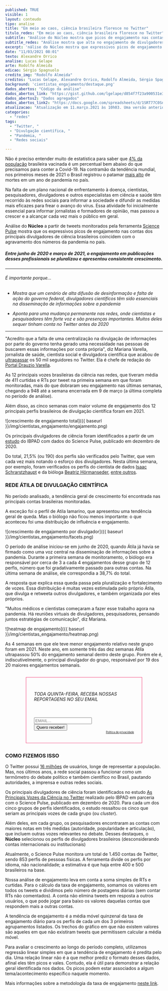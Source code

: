 ```yaml
---
published: TRUE
visible: 1
layout: conteudo
tipo: analise
title: "Em meio ao caos, ciência brasileira floresce no Twitter"
titulo_redes: "Em meio ao caos, ciência brasileira floresce no Twitter"
subtitle: "Análise do Núcleo mostra que picos de engajamento nas contas dos principais divulgadores de ciência no Brasil coincidem com o agravamento da pandemia."
subtitle_redes: "Análise mostra que alta no engajamento de divulgadores de ciência coincidem com o agravamento da pandemia."
excerpt: 'nálise do Núcleo mostra que expressivos picos de engajamento nas contas dos principais divulgadores de ciência brasileiros coincidem com o agravamento dos números da pandemia no país.'
date: "11/03/2021 08:01"
texto: Alexandre Orrico
analise: Lucas Gelape
arte: Rodolfo Almeida
edicao: Sérgio Spagnuolo
credito_img: "Rodolfo Almeida"
creditos: "Lucas Gelape, Alexandre Orrico, Rodolfo Almeida, Sérgio Spagnuolo"
background: 'cientistas_engajamento/destaque.png'
dados_abertos: "Código da análise"
dados_abertos_link: "https://gist.github.com/lgelape/d854f7f23a900531e3fd4977d574e492"
dados_abertos2: "Dados agregados"
dados_abertos_link2: "https://docs.google.com/spreadsheets/d/1SRT77C0SnPEZucaeMSWQKngE9F7Vwb4irGwDgB7CxtM/edit#gid=2075229921"
atualizacao: "Atualização em 11.março.2021 às 10h03. Uma versão anterior do texto informava que Atila Iamarino tinha 63,5% do engajamento dos perfis analisados no agregado da primeira semana em que cada perfil foi acompanhado (ex: Atila entra na base em 08/07 e Luiza Caires em 22/07). Ao levarmos em conta a primeira semana em que eles foram simultaneamente monitorados (a de 22/07), como mostra o gráfico, este valor é de 74,7%, ou 3 a cada 4 engajamentos, valor que decidimos destacar."
categories:
  - "redes"
tags:
  - "Twitter, "
  - "Divulgação científica, "
  - "Pandemia, "
  - "Redes sociais"

---
```


Não é preciso entender muito de estatística para saber que [4% da população](https://especiais.g1.globo.com/bemestar/vacina/2021/mapa-brasil-vacina-covid/) brasileira vacinada é um percentual bem abaixo do que precisamos para conter a Covid-19. Na contramão da tendência mundial, nos primeiros meses de 2021 o Brasil registrou o patamar [mais alto](https://g1.globo.com/bemestar/coronavirus/noticia/2021/03/10/brasil-registra-2349-mortes-em-24-horas-novo-recorde-desde-inicio-da-pandemia-media-movel-tambem-aumenta.ghtml) de mortes em um ano de pandemia no país.

Na falta de um plano nacional de enfrentamento à doença, cientistas, pesquisadores, divulgadores e outros especialistas em ciência e saúde têm recorrido às redes sociais para informar a sociedade e difundir as medidas mais eficazes para frear o avanço do vírus. Essa atividade foi inicialmente essencial para informar jornalistas e formadores de opinião, mas passou a crescer e a alcançar cada vez mais o público em geral.

Análise do **Núcleo** a partir de tweets monitorados pela ferramenta [Science Pulse](https://sciencepulse.org) mostra que os expressivos picos de engajamento nas contas dos principais divulgadores de ciência brasileiros coincidem com o agravamento dos números da pandemia no país.

##### Entre junho de 2020 e março de 2021, o engajamento em publicações desses profissionais se pluralizou e apresentou consistente crescimento.

---

###### É importante porque...

- *Mostra que um cenário de alta difusão de desinformação e falta de ação do governo federal,  divulgadores científicos têm sido essenciais na disseminação de informações sobre a pandemia*

- *Aponta para uma mudança permanente nas redes, onde cientistas e pesquisadores têm forte voz e são presenças importantes. Muitos deles sequer tinham conta no Twitter antes da 2020*   


---


"Acredito que a falta de uma centralização na divulgação de informações por parte do governo tenha gerado uma necessidade nas pessoas de buscarem essas informações por conta própria", diz Mariana Varella, jornalista de saúde, cientista social e divulgadora científica que  acabou de [ultrapassar](https://twitter.com/marivarella/status/1369369309907202069) os 50 mil seguidores no Twitter. Ela é chefe de redação do [Portal Drauzio Varella](https://drauziovarella.uol.com.br/).

As 12 principais vozes brasileiras da ciência nas redes, que tiveram média de 411 curtidas e RTs por tweet na primeira semana em que foram monitoradas, mais do que dobraram seu engajamento nas últimas semanas, chegando a 948 até a semana encerrada em 9 de março (a última completa no período de análise).

Além disso, as cinco semanas com maior volume de engajamento dos 12 principais perfis brasileiros de divulgação científica foram em 2021.

![crescimento de engajamento total]({{ baseurl }}/img/cientistas_engajamento/engajamento.png)

Os principais divulgadores de ciência foram identificados a partir de um [estudo](https://www.ibpad.com.br/blog/ibpad-e-science-pulse-identificam-as-principais-vozes-da-ciencia-no-twitter/) do IBPAD com dados do Science Pulse, publicado em dezembro de 2020.

Do total, 21,5% (ou 190) dos perfis são verificados pelo Twitter, que vem cada vez mais notando o esforço dos divulgadores. Nesta última semana, por exemplo, foram verificados os perfis do cientista de dados [Isaac Schrarstzhaupt](https://twitter.com/schrarstzhaupt/status/1369131682717122560) e da bióloga [Beatriz Hörmanseder](https://twitter.com/boringsuchus/status/1369123211334590467), [entre outros](https://twitter.com/helena_ansani/status/1369267309102194689).

### REDE ÁTILA DE DIVULGAÇÃO CIENTÍFICA

No período analisado, a tendência geral de crescimento foi encontrada nas principais contas brasileiras monitoradas.

A exceção foi o perfil de Atila Iamarino, que apresentou uma tendência geral de queda. Mas o biólogo não ficou menos importante: o que aconteceu foi uma  distribuição de influência e engajamento.

![crescimento de engajamento por divulgador]({{ baseurl }}/img/cientistas_engajamento/facets.png)

O período de análise iniciou-se em junho de 2020, quando Átila já havia se firmado como uma voz central na disseminação de informações sobre a pandemia. Durante a primeira semana de monitoramento, o biólogo era responsável por cerca de 3 a cada 4 engajamentos desse grupo de 12 perfis, número que foi gradativamente passado para outras contas. Na última semana de análise, ele correspondia a 38,7% do total.

A resposta que explica essa queda passa pela pluralização e fortalecimento de vozes. Essa distribuição é muitas vezes estimulada pelo próprio Átila, que divulga e retweeta outros divulgadores, e também organizada por eles próprios.

"Muitos médicos e cientistas começaram a fazer esse trabalho agora na pandemia. Há reuniões virtuais de divulgadores, pesquisadores, pensando juntos estratégias de comunicação", diz Mariana.  

![heatmap de engajamento]({{ baseurl }}/img/cientistas_engajamento/heatmap.png)

As 4 semanas em que ele teve menor engajamento relativo neste grupo foram em 2021. Neste ano, em somente três das dez semanas Átila ultrapassou 50% do engajamento semanal dentro deste grupo. Porém ele é, indiscutivelmente, o principal divulgador do grupo, responsável por 19 dos 20 maiores engajamentos semanais.

<div style="margin: 30px auto;max-width:320px; padding: 25px;border:1px solid #f33872;">
<form action="https://sendy.voltdata.info/subscribe" method="POST" accept-charset="utf-8">
  <div class="revue-form-group">
    <h6>TODA QUINTA-FEIRA, RECEBA NOSSAS REPORTAGENS NO SEU EMAIL</h6> <br />
   <input style="max-width:100%" class="revue-form-field" type="email" name="email" id="email" placeholder="EMAIL..."/>
<br/>
<!--<input style="max-width:100%" class="revue-form-field" type="text" name="name" id="name" placeholder="NOME..." style="max-width:100%"/>-->
</div>
<div class="revue-form-actions">
  <input type="hidden" name="list" value="p3ny3ldu9NKbwxDmsUDC1g"/>
  <input type="hidden" name="subform" value="yes"/>
  <input style="max-width:100%" type="submit" name="submit" id="submit" value="Quero receber!"/>
  </div>
  <span style="font-size:0.6em;float:right;"><a href="{{ site.baseurl }}/privacidade">Política de privacidade</a></span>

</form>
</div>

### COMO FIZEMOS ISSO

O Twitter possui [16 milhões](https://www.statista.com/statistics/242606/number-of-active-twitter-users-in-selected-countries/) de usuários, longe de representar a população. Mas, nos últimos anos, a rede social passou a funcionar como um termômetro do debate político e também científico no Brasil, pautando autoridades, a imprensa e outras redes sociais.

Os principais divulgadores de ciência foram identificados no estudo [As Principais Vozes da Ciência no Twitter](https://www.ibpad.com.br/blog/ibpad-e-science-pulse-identificam-as-principais-vozes-da-ciencia-no-twitter/) realizado pelo IBPAD em parceria com o Science Pulse, publicado em dezembro de 2020. Para cada um dos cinco grupos de perfis identificados, o estudo ressaltou os cinco que seriam as principais vozes de cada grupo (ou _cluster_).

Além deles, em cada grupo, os pesquisadores encontraram as contas com maiores notas em três medidas (autoridade, popularidade e articulação), que incluem outras vozes relevantes no debate. Desses destaques, o **Núcleo** selecionou os perfis de divulgadores brasileiros (desconsiderando contas internacionais ou institucionais)

Atualmente, o Science Pulse monitora um total de 1.450 contas de Twitter, sendo 853 perfis de pessoas físicas. A ferramenta divide os perfis por idioma, não nacionalidade; a estimativa é que haja entre 400 e 500 brasileiros na base.

Nossa análise de engajamento leva em conta a soma simples de RTs e curtidas. Para o cálculo da taxa de engajamento, somamos os valores em todos os tweets e dividimos pelo número de postagens diárias (sem contar RTs não comentados). A conta não elimina tweets em resposta a outros usuários, o que pode jogar para baixo os valores daquelas contas que respondem mais a outras contas.

A tendência de engajamento é a média móvel quinzenal da taxa de engajamento diário para os perfis de cada um dos 3 primeiros agrupamentos listados. Os trechos do gráfico em que não existem valores são aqueles em que não existiram tweets que permitissem calcular a média móvel.

Para avaliar o crescimento ao longo do período completo, utilizamos regressão linear simples em que a tendência de engajamento é predita pelo dia. Uma relação linear não é a que melhor prediz o formato desses dados, afinal eles têm picos e vales. Contudo, ela é útil para demonstrar a relação geral identificada nos dados. Os picos podem estar associados a algum tema/acontecimento específico naquele momento.

Mais informações sobre a metodologia da taxa de engajamento [neste link](https://nucleo.jor.br/monitor).

